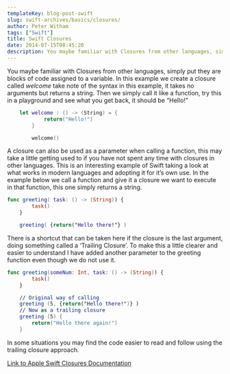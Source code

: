 ```yaml
---
templateKey: blog-post-swift
slug: swift-archives/basics/closures/
author: Peter Witham
tags: ["Swift"]
title: Swift Closures
date: 2014-07-15T08:45:20
description: You maybe familiar with Closures from other languages, simply put they are blocks of code assigned to a variable. But there is much more to them than that.
---
```


You maybe familiar with Closures from other languages, simply put they are blocks of code assigned to a variable. In this example we create a closure called _welcome_ take note of the syntax in this example, it takes no arguments but returns a string. Then we simply call it like a function, try this in a playground and see what you get back, it should be “Hello!”

```swift
    let welcome : () -> (String) = {
            return("Hello!")
        }

        welcome()
```

A closure can also be used as a parameter when calling a function, this may take a little getting used to if you have not spent any time with closures in other languages. This is an interesting example of Swift taking a look at what works in modern languages and adopting it for it’s own use. In the example below we call a function and give it a closure we want to execute in that function, this one simply returns a string.

```swift
func greeting( task: () -> (String)) {
        task()
    }

    greeting( {return("Hello there!"} )
```

There is a shortcut that can be taken here if the closure is the last argument, doing something called a ‘Trailing Closure’. To make this a little clearer and easier to understand I have added another parameter to the greeting function even though we do not use it.

```swift
func greeting(someNum: Int, task: () -> (String)) {
        task()
    }

    // Original way of calling
    greeting (5, {return("Hello there!")} )
    // Now as a trailing closure
    greeting (5) {
        return("Hello there again!")
    }
```

In some situations you may find the code easier to read and follow using the trailing closure approach.

[Link to Apple Swift Closures Documentation](https://developer.apple.com/library/prerelease/ios/documentation/swift/conceptual/swift_programming_language/Closures.html)
